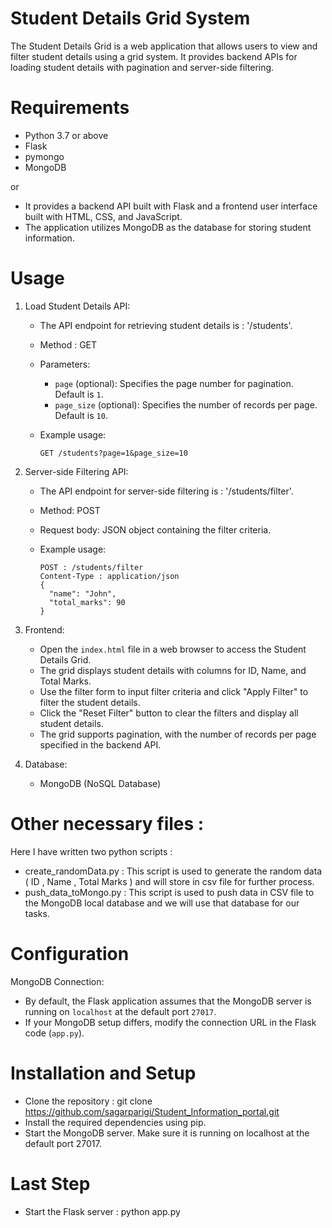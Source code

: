 # Student Details Grid System

The Student Details Grid is a web application that allows users to view and filter student details using a grid system.
It provides backend APIs for loading student details with pagination and server-side filtering.

# Requirements

- Python 3.7 or above
- Flask
- pymongo
- MongoDB

or 

- It provides a backend API built with Flask and a frontend user interface built with HTML, CSS, and JavaScript.
- The application utilizes MongoDB as the database for storing student information.


# Usage

1. Load Student Details API:

   - The API endpoint for retrieving student details is : '/students'.
   - Method : GET
   - Parameters:
     - `page` (optional): Specifies the page number for pagination. Default is `1`.
     - `page_size` (optional): Specifies the number of records per page. Default is `10`.
   - Example usage:

     ```
     GET /students?page=1&page_size=10
     ```

2. Server-side Filtering API:

   - The API endpoint for server-side filtering is : '/students/filter'.
   - Method: POST
   - Request body: JSON object containing the filter criteria.
   - Example usage:
   
     ```
     POST : /students/filter
     Content-Type : application/json
     {
       "name": "John",
       "total_marks": 90
     }
     ```
     
3. Frontend:

   - Open the `index.html` file in a web browser to access the Student Details Grid.
   - The grid displays student details with columns for ID, Name, and Total Marks.
   - Use the filter form to input filter criteria and click "Apply Filter" to filter the student details.
   - Click the "Reset Filter" button to clear the filters and display all student details.
   - The grid supports pagination, with the number of records per page specified in the backend API.

4. Database:
   
   - MongoDB (NoSQL Database)


# Other necessary files : 

Here I have written two python scripts :

   - create_randomData.py : This script is used to generate the random data ( ID , Name , Total Marks ) and will store in csv file for further process.
   - push_data_toMongo.py : This script is used to push data in CSV file to the MongoDB local database and we will use that database for our tasks.


# Configuration

MongoDB Connection:

- By default, the Flask application assumes that the MongoDB server is running on `localhost` at the default port `27017`. 
- If your MongoDB setup differs, modify the connection URL in the Flask code (`app.py`).
  
  
# Installation and Setup

- Clone the repository : git clone https://github.com/sagarparigi/Student_Information_portal.git
- Install the required dependencies using pip.
- Start the MongoDB server. Make sure it is running on localhost at the default port 27017.

# Last Step 

- Start the Flask server : python app.py

